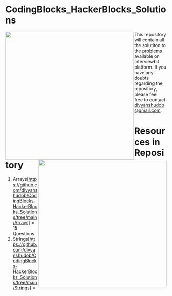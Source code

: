 # CodingBlocks_HackerBlocks_Solutions
<p>
<img align = "left" height="400"src="https://minio.codingblocks.com/amoeba/OnlineLogo2020.svg">
<img align = "right" height="400"src="https://minio.codingblocks.com/amoeba/OnlineLogo2020.svg"
</p>



This repository will contain all the solutiton to the problems available on Interviewbit platform. If you have any doubts regarding the repository, please feel free to contact divyanshudob@gmail.com.

# Resources in Repository

1. Arrays[https://github.com/divyanshudob/CodingBlocks-HackerBlocks_Solutions/tree/main/Arrays] = 15 Questions 
2. Strings[https://github.com/divyanshudob/CodingBlocks-HackerBlocks_Solutions/tree/main/Strings] = 